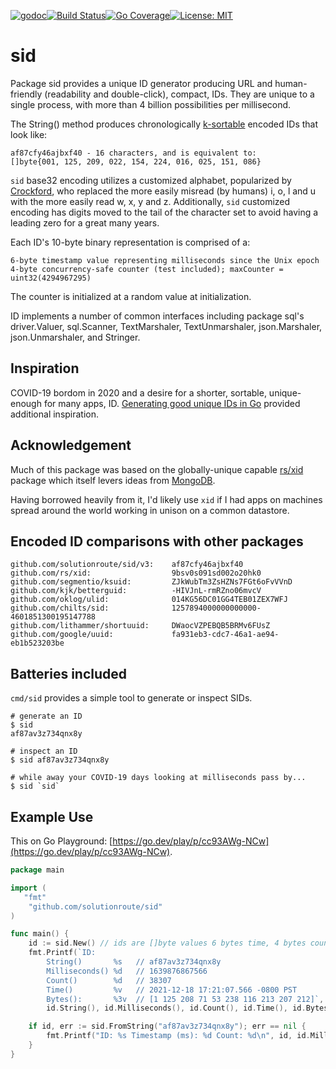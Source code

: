 [![godoc](http://img.shields.io/badge/godev-reference-blue.svg?style=flat)](https://pkg.go.dev/github.com/solutionroute/sid?tab=doc)[![Build Status](https://travis-ci.org/solutionroute/sid.svg?branch=master)](https://travis-ci.org/solutionroute/sid)[![Go Coverage](https://img.shields.io/badge/coverage-98.3%25-brightgreen.svg?style=flat)](http://gocover.io/github.com/solutionroute/sid)[![License: MIT](https://img.shields.io/badge/License-MIT-yellow.svg)](https://opensource.org/licenses/MIT)

# sid

Package sid provides a unique ID generator producing URL and human-friendly
(readability and double-click), compact, IDs. They are unique to a single
process, with more than 4 billion possibilities per millisecond.

The String() method produces chronologically
[k-sortable](https://en.wikipedia.org/wiki/Partial_sorting) encoded IDs that
look like:

    af87cfy46ajbxf40 - 16 characters, and is equivalent to:
    []byte{001, 125, 209, 022, 154, 224, 016, 025, 151, 086}

`sid` base32 encoding utilizes a customized alphabet, popularized by
[Crockford](http://www.crockford.com/base32.html), who replaced the more easily
misread (by humans) i, o, l and u with the more easily read w, x, y and z.
Additionally, `sid` customized encoding has digits moved to the tail of the
character set to avoid having a leading zero for a great many years.

Each ID's 10-byte binary representation is comprised of a:

    6-byte timestamp value representing milliseconds since the Unix epoch
    4-byte concurrency-safe counter (test included); maxCounter = uint32(4294967295)

The counter is initialized at a random value at initialization.

ID implements a number of common interfaces including package sql's
driver.Valuer, sql.Scanner, TextMarshaler, TextUnmarshaler, json.Marshaler,
json.Unmarshaler, and Stringer.

## Inspiration

COVID-19 bordom in 2020 and a desire for a shorter, sortable, unique-enough for
many apps, ID. [Generating good unique IDs in
Go](https://blog.kowalczyk.info/article/JyRZ/generating-good-unique-ids-in-go.html)
provided additional inspiration.

## Acknowledgement

Much of this package was based on the globally-unique capable
[rs/xid](https://github.com/rs/xid) package which itself levers ideas from
[MongoDB](https://docs.mongodb.com/manual/reference/method/ObjectId/).

Having borrowed heavily from it, I'd likely use `xid` if I had apps on machines
spread around the world working in unison on a common datastore.

## Encoded ID comparisons with other packages

    github.com/solutionroute/sid/v3:    af87cfy46ajbxf40
    github.com/rs/xid:                  9bsv0s091sd002o20hk0
    github.com/segmentio/ksuid:         ZJkWubTm3ZsHZNs7FGt6oFvVVnD
    github.com/kjk/betterguid:          -HIVJnL-rmRZno06mvcV
    github.com/oklog/ulid:              014KG56DC01GG4TEB01ZEX7WFJ
    github.com/chilts/sid:              1257894000000000000-4601851300195147788
    github.com/lithammer/shortuuid:     DWaocVZPEBQB5BRMv6FUsZ
    github.com/google/uuid:             fa931eb3-cdc7-46a1-ae94-eb1b523203be

## Batteries included

`cmd/sid` provides a simple tool to generate or inspect SIDs.

    # generate an ID
    $ sid
    af87av3z734qnx8y

    # inspect an ID
    $ sid af87av3z734qnx8y

    # while away your COVID-19 days looking at milliseconds pass by...
    $ sid `sid`

## Example Use

This on Go Playground: [https://go.dev/play/p/cc93AWg-NCw](https://go.dev/play/p/cc93AWg-NCw).

```go
package main

import (
   "fmt"
    "github.com/solutionroute/sid"
)

func main() {
    id := sid.New() // ids are []byte values 6 bytes time, 4 bytes counter
    fmt.Printf(`ID:
        String()       %s   // af87av3z734qnx8y 
        Milliseconds() %d   // 1639876867566
        Count()        %d   // 38307
        Time()         %v   // 2021-12-18 17:21:07.566 -0800 PST
        Bytes():       %3v  // [1 125 208 71 53 238 116 213 207 212]`, 
        id.String(), id.Milliseconds(), id.Count(), id.Time(), id.Bytes())

    if id, err := sid.FromString("af87av3z734qnx8y"); err == nil {
        fmt.Printf("ID: %s Timestamp (ms): %d Count: %d\n", id, id.Milliseconds(), id.Count())
    } 
}
```
